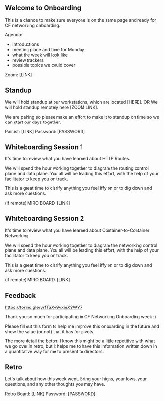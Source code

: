 ## Welcome to Onboarding

This is a chance to make sure everyone is on the same page and ready for CF networking onboarding.

Agenda: 
- introductions
- meeting place and time for Monday
- what the week will look like
- review trackers
- possible topics we could cover

Zoom: [LINK]

## Standup
We will hold standup at our workstations, which are located [HERE].
OR
We will hold standup remotely here [ZOOM LINK].

We are pairing so please make an effort to make it to standup on time so we can start our days together.

Pair.ist: [LINK]
Password: [PASSWORD]

## Whiteboarding Session 1

It's time to review what you have learned about HTTP Routes. 

We will spend the hour working together to diagram the routing control plane and data plane.
You all will be leading this effort, with the help of your facilitator to keep you on track.

This is a great time to clarify anything you feel iffy on or to dig down and ask more questions.

(if remote) MIRO BOARD: [LINK]

## Whiteboarding Session 2

It's time to review what you have learned about Container-to-Container Networking. 

We will spend the hour working together to diagram the networking control plane and data plane.
You all will be leading this effort, with the help of your facilitator to keep you on track.

This is a great time to clarify anything you feel iffy on or to dig down and ask more questions.

(if remote) MIRO BOARD: [LINK]


## Feedback

https://forms.gle/yrfTaXo9vxieX3WY7

Thank you so much for participating in CF Networking Onboarding week :) 

Please fill out this form to help me improve this onboarding in the future and show the value (or not) that it has for pivots.

The more detail the better. I know this might be a little repetitive with what we go over in retro, but it helps me to have this information written down in a quantitative way for me to present to directors. 

## Retro

Let's talk about how this week went. Bring your highs, your lows, your questions, and any other thoughts you may have.

Retro Board: [LINK]
Password: [PASSWORD]
